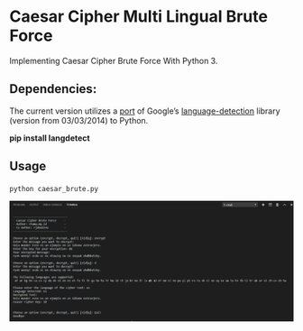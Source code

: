 # Caesar Cipher Multi Lingual Brute Force
Implementing Caesar Cipher Brute Force With Python 3.

## Dependencies:
The current version utilizes a [port](https://pypi.org/project/langdetect/) of Google’s [language-detection](https://code.google.com/p/language-detection/) library (version from 03/03/2014) to Python.

**pip install langdetect**

## Usage
`python caesar_brute.py`

![usage-caesar](caesar.png)
